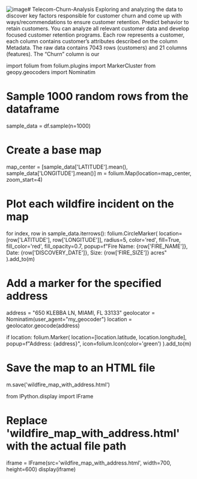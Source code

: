![image](https://github.com/maya034/Churn-Analysis/assets/61015843/4747de26-fb67-4dc6-92ee-ebfc5f3aa0ac)# Telecom-Churn-Analysis
Exploring and analyzing the data to discover key factors responsible for customer churn and come up with ways/recommendations to ensure customer retention.
Predict behavior to retain customers. You can analyze all relevant customer data and develop focused customer retention programs. Each row represents a customer, each column contains customer’s attributes described on the column Metadata. The raw data contains 7043 rows (customers) and 21 columns (features). The “Churn” column is our 





import folium
from folium.plugins import MarkerCluster
from geopy.geocoders import Nominatim

# Sample 1000 random rows from the dataframe
sample_data = df.sample(n=1000)

# Create a base map
map_center = [sample_data['LATITUDE'].mean(), sample_data['LONGITUDE'].mean()]
m = folium.Map(location=map_center, zoom_start=4)

# Plot each wildfire incident on the map
for index, row in sample_data.iterrows():
    folium.CircleMarker(
        location=[row['LATITUDE'], row['LONGITUDE']],
        radius=5,
        color='red',
        fill=True,
        fill_color='red',
        fill_opacity=0.7,
        popup=f"Fire Name: {row['FIRE_NAME']}, Date: {row['DISCOVERY_DATE']}, Size: {row['FIRE_SIZE']} acres"
    ).add_to(m)

# Add a marker for the specified address
address = "650 KLEBBA LN, MIAMI, FL 33133"
geolocator = Nominatim(user_agent="my_geocoder")
location = geolocator.geocode(address)

if location:
    folium.Marker(
        location=[location.latitude, location.longitude],
        popup=f"Address: {address}",
        icon=folium.Icon(color='green')
    ).add_to(m)

# Save the map to an HTML file
m.save('wildfire_map_with_address.html')


from IPython.display import IFrame

# Replace 'wildfire_map_with_address.html' with the actual file path
iframe = IFrame(src='wildfire_map_with_address.html', width=700, height=600)
display(iframe)

